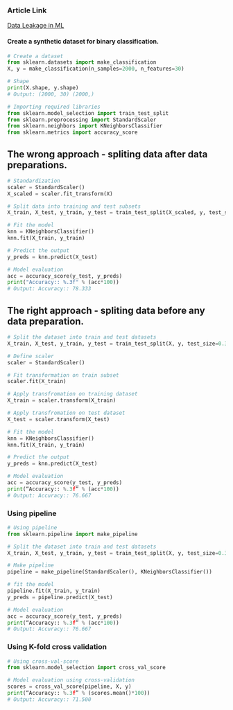 ### Article Link
[Data Leakage in ML](https://medium.com/dev-genius/data-leakage-in-ml-ae19613009ba)


#### Create a synthetic dataset for binary classification.
```python
# Create a dataset
from sklearn.datasets import make_classification
X, y = make_classification(n_samples=2000, n_features=30)

# Shape
print(X.shape, y.shape)
# Output: (2000, 30) (2000,)
```

```python
# Importing required libraries
from sklearn.model_selection import train_test_split
from sklearn.preprocessing import StandardScaler
from sklearn.neighbors import KNeighborsClassifier
from sklearn.metrics import accuracy_score
```

## The wrong approach - spliting data after data preparations.

```python
# Standardization
scaler = StandardScaler()
X_scaled = scaler.fit_transform(X)

# Split data into training and test subsets
X_train, X_test, y_train, y_test = train_test_split(X_scaled, y, test_size=0.3, random_state=0)

# Fit the model
knn = KNeighborsClassifier()
knn.fit(X_train, y_train)

# Predict the output
y_preds = knn.predict(X_test)

# Model evaluation
acc = accuracy_score(y_test, y_preds)
print("Accuracy:: %.3f" % (acc*100))
# Output: Accuracy:: 78.333
```

## The right approach - spliting data before any data preparation.
```python
# Split the dataset into train and test datasets
X_train, X_test, y_train, y_test = train_test_split(X, y, test_size=0.3, random_state=0)

# Define scaler
scaler = StandardScaler()

# Fit transformation on train subset
scaler.fit(X_train)

# Apply transfromation on training dataset
X_train = scaler.transform(X_train)

# Apply transfromation on test dataset
X_test = scaler.transform(X_test)

# Fit the model
knn = KNeighborsClassifier()
knn.fit(X_train, y_train)

# Predict the output
y_preds = knn.predict(X_test)

# Model evaluation
acc = accuracy_score(y_test, y_preds)
print(“Accuracy:: %.3f” % (acc*100))
# Output: Accuracy:: 76.667
```
### Using pipeline
```python
# Using pipeline
from sklearn.pipeline import make_pipeline

# Split the dataset into train and test datasets
X_train, X_test, y_train, y_test = train_test_split(X, y, test_size=0.3, random_state=0)

# Make pipeline
pipeline = make_pipeline(StandardScaler(), KNeighborsClassifier())

# fit the model
pipeline.fit(X_train, y_train)
y_preds = pipeline.predict(X_test)

# Model evaluation
acc = accuracy_score(y_test, y_preds)
print(“Accuracy:: %.3f” % (acc*100))
# Output: Accuracy:: 76.667
```
### Using K-fold cross validation
```python
# Using cross-val-score
from sklearn.model_selection import cross_val_score

# Model evaluation using cross-validation
scores = cross_val_score(pipeline, X, y)
print(“Accuracy:: %.3f” % (scores.mean()*100))
# Output: Accuracy:: 71.500
```
